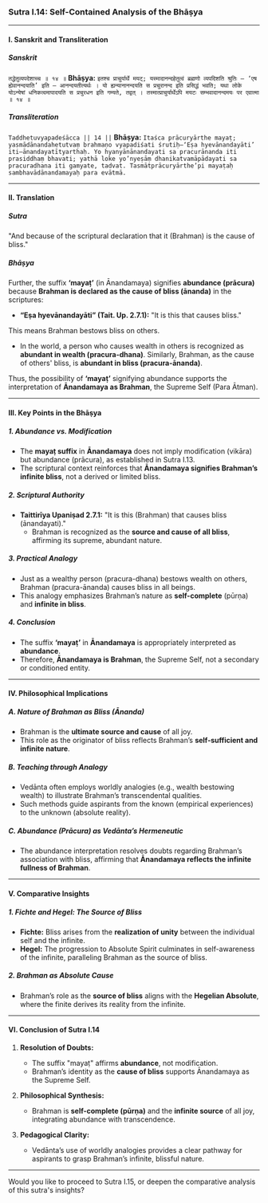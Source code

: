 ### Sutra I.14: **Self-Contained Analysis of the Bhāṣya**

---

#### I. **Sanskrit and Transliteration**

##### Sanskrit
`तद्धेतुव्यपदेशाच्च ॥ १४ ॥`
**Bhāṣya:**
`इतश्च प्राचुर्यार्थे मयट्; यस्मादानन्दहेतुत्वं ब्रह्मणो व्यपदिशति श्रुतिः — ‘एष ह्येवानन्दयाति’ इति — आनन्दयतीत्यर्थः । यो ह्यन्यानानन्दयति स प्रचुरानन्द इति प्रसिद्धं भवति; यथा लोके योऽन्येषां धनिकत्वमापादयति स प्रचुरधन इति गम्यते, तद्वत् । तस्मात्प्राचुर्यार्थेऽपि मयटः सम्भवादानन्दमयः पर एवात्मा ॥ १४ ॥`

##### Transliteration
`Taddhetuvyapadeśācca || 14 ||`
**Bhāṣya:**
`Itaśca prācuryārthe mayaṭ; yasmādānandahetutvaṃ brahmaṇo vyapadiśati śrutiḥ—‘Eṣa hyevānandayāti’ iti—ānandayatītyarthaḥ. Yo hyanyānānandayati sa pracurānanda iti prasiddhaṃ bhavati; yathā loke yo’nyeṣāṃ dhanikatvamāpādayati sa pracuradhana iti gamyate, tadvat. Tasmātprācuryārthe’pi mayaṭaḥ sambhavādānandamayaḥ para evātmā.`

---

#### II. **Translation**

##### Sutra
"And because of the scriptural declaration that it (Brahman) is the cause of bliss."

##### Bhāṣya
Further, the suffix **‘mayaṭ’** (in Ānandamaya) signifies **abundance (prācura)** because **Brahman is declared as the cause of bliss (ānanda)** in the scriptures:
- **“Eṣa hyevānandayāti” (Tait. Up. 2.7.1):** "It is this that causes bliss."

This means Brahman bestows bliss on others.
- In the world, a person who causes wealth in others is recognized as **abundant in wealth (pracura-dhana)**. Similarly, Brahman, as the cause of others' bliss, is **abundant in bliss (pracura-ānanda)**.

Thus, the possibility of **‘mayaṭ’** signifying abundance supports the interpretation of **Ānandamaya as Brahman**, the Supreme Self (Para Ātman).

---

#### III. **Key Points in the Bhāṣya**

##### 1. **Abundance vs. Modification**
   - The **mayaṭ suffix** in **Ānandamaya** does not imply modification (vikāra) but abundance (prācura), as established in Sutra I.13.
   - The scriptural context reinforces that **Ānandamaya signifies Brahman’s infinite bliss**, not a derived or limited bliss.

##### 2. **Scriptural Authority**
   - **Taittirīya Upaniṣad 2.7.1:** "It is this (Brahman) that causes bliss (ānandayati)."
     - Brahman is recognized as the **source and cause of all bliss**, affirming its supreme, abundant nature.

##### 3. **Practical Analogy**
   - Just as a wealthy person (pracura-dhana) bestows wealth on others, Brahman (pracura-ānanda) causes bliss in all beings.
   - This analogy emphasizes Brahman’s nature as **self-complete** (pūrṇa) and **infinite in bliss**.

##### 4. **Conclusion**
   - The suffix **‘mayaṭ’** in **Ānandamaya** is appropriately interpreted as **abundance**.
   - Therefore, **Ānandamaya is Brahman**, the Supreme Self, not a secondary or conditioned entity.

---

#### IV. **Philosophical Implications**

##### A. **Nature of Brahman as Bliss (Ānanda)**
   - Brahman is the **ultimate source and cause** of all joy.
   - This role as the originator of bliss reflects Brahman’s **self-sufficient and infinite nature**.

##### B. **Teaching through Analogy**
   - Vedānta often employs worldly analogies (e.g., wealth bestowing wealth) to illustrate Brahman’s transcendental qualities.
   - Such methods guide aspirants from the known (empirical experiences) to the unknown (absolute reality).

##### C. **Abundance (Prācura) as Vedānta’s Hermeneutic**
   - The abundance interpretation resolves doubts regarding Brahman’s association with bliss, affirming that **Ānandamaya reflects the infinite fullness of Brahman**.

---

#### V. **Comparative Insights**

##### 1. **Fichte and Hegel: The Source of Bliss**
   - **Fichte:** Bliss arises from the **realization of unity** between the individual self and the infinite.
   - **Hegel:** The progression to Absolute Spirit culminates in self-awareness of the infinite, paralleling Brahman as the source of bliss.

##### 2. **Brahman as Absolute Cause**
   - Brahman’s role as the **source of bliss** aligns with the **Hegelian Absolute**, where the finite derives its reality from the infinite.

---

#### VI. **Conclusion of Sutra I.14**

1. **Resolution of Doubts:**
   - The suffix "mayaṭ" affirms **abundance**, not modification.
   - Brahman’s identity as the **cause of bliss** supports Ānandamaya as the Supreme Self.

2. **Philosophical Synthesis:**
   - Brahman is **self-complete (pūrṇa)** and the **infinite source** of all joy, integrating abundance with transcendence.

3. **Pedagogical Clarity:**
   - Vedānta’s use of worldly analogies provides a clear pathway for aspirants to grasp Brahman’s infinite, blissful nature.

---

Would you like to proceed to Sutra I.15, or deepen the comparative analysis of this sutra's insights?

